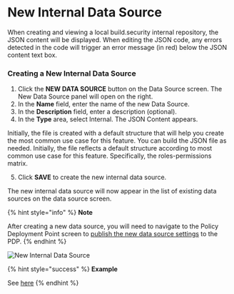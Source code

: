 # New Internal Data Source

When creating and viewing a local build.security internal repository, the JSON content will be displayed. When editing the JSON code, any errors detected in the code will trigger an error message \(in red\) below the JSON content text box.

### Creating a New Internal Data Source

1. Click the **NEW DATA SOURCE** button on the Data Source screen. The New Data Source panel will open on the right.
2. In the **Name** field, enter the name of the new Data Source.
3. In the **Description** field, enter a description \(optional\).
4. In the **Type** area, select Internal. The JSON Content appears.

Initially, the file is created with a default structure that will help you create the most common use case for this feature. You can build the JSON file as needed. Initially, the file reflects a default structure according to most common use case for this feature. Specifically, the roles-permissions matrix.

5. Click **SAVE** to create the new internal data source.

The new internal data source will now appear in the list of existing data sources on the data source screen.

{% hint style="info" %}
**Note**

After creating a new data source, you will need to navigate to the Policy Deployment Point screen to [publish the new data source settings](../projects/publish-project-configuration.md) to the PDP.
{% endhint %}

![New Internal Data Source](https://files.readme.io/483f99e-newinternal.PNG)

{% hint style="success" %}
**Example**

See [here](../internal-data-source.md)
{% endhint %}

